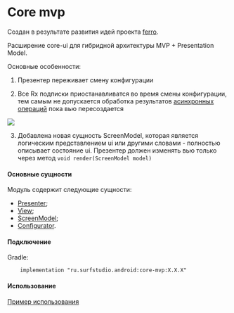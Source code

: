 # Core mvp
Создан в результате развития идей проекта [ferro](https://github.com/MaksTuev/ferro).

Расширение core-ui для гибридной архитектуры MVP + Presentation Model.

Основные особенности:

1. Презентер переживает смену конфигурации

2. Все Rx подписки приостанавливатся во время смены конфигурации,
тем самым не допускается обработка результатов [асинхронных операций][async]
пока вью пересоздается

![](https://raw.githubusercontent.com/MaksTuev/ferro/master/ferro.gif)

3. Добавлена новая сущность ScreenModel, которая является логическим
представлением ui или другими словами - полностью описывает состояние ui.
Презентер должен изменять вью только через метод ```void render(ScreenModel model)```

#### Основные сущности

Модуль содержит следующие сущности:

* [Presenter](docs/presenter.md);
* [View](docs/view.md);
* [ScreenModel](docs/screen_model.md);
* [Configurator](docs/configurator.md).


#### Подключение
Gradle:
```
    implementation "ru.surfstudio.android:core-mvp:X.X.X"
```

#### Использование

[Пример использования](../core-mvp-sample)


[async]: ../docs/common/async.md